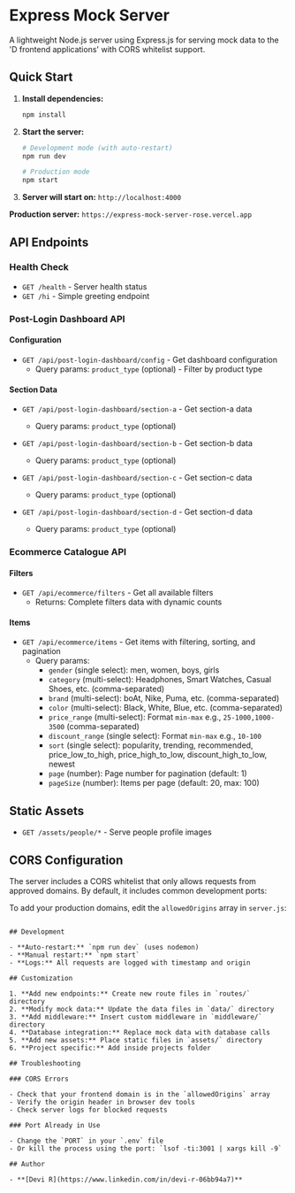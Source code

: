 # Express Mock Server

A lightweight Node.js server using Express.js for serving mock data to the 'D frontend applications' with CORS whitelist support.

## Quick Start

1. **Install dependencies:**

   ```bash
   npm install
   ```

2. **Start the server:**

   ```bash
   # Development mode (with auto-restart)
   npm run dev

   # Production mode
   npm start
   ```

3. **Server will start on:** `http://localhost:4000`

**Production server:** `https://express-mock-server-rose.vercel.app`

## API Endpoints

### Health Check

- `GET /health` - Server health status
- `GET /hi` - Simple greeting endpoint

### Post-Login Dashboard API

#### Configuration

- `GET /api/post-login-dashboard/config` - Get dashboard configuration
  - Query params: `product_type` (optional) - Filter by product type

#### Section Data

- `GET /api/post-login-dashboard/section-a` - Get section-a data

  - Query params: `product_type` (optional)

- `GET /api/post-login-dashboard/section-b` - Get section-b data

  - Query params: `product_type` (optional)

- `GET /api/post-login-dashboard/section-c` - Get section-c data

  - Query params: `product_type` (optional)

- `GET /api/post-login-dashboard/section-d` - Get section-d data
  - Query params: `product_type` (optional)

### Ecommerce Catalogue API

#### Filters

- `GET /api/ecommerce/filters` - Get all available filters
  - Returns: Complete filters data with dynamic counts

#### Items

- `GET /api/ecommerce/items` - Get items with filtering, sorting, and pagination
  - Query params:
    - `gender` (single select): men, women, boys, girls
    - `category` (multi-select): Headphones, Smart Watches, Casual Shoes, etc. (comma-separated)
    - `brand` (multi-select): boAt, Nike, Puma, etc. (comma-separated)
    - `color` (multi-select): Black, White, Blue, etc. (comma-separated)
    - `price_range` (multi-select): Format `min-max` e.g., `25-1000,1000-3500` (comma-separated)
    - `discount_range` (single select): Format `min-max` e.g., `10-100`
    - `sort` (single select): popularity, trending, recommended, price_low_to_high, price_high_to_low, discount_high_to_low, newest
    - `page` (number): Page number for pagination (default: 1)
    - `pageSize` (number): Items per page (default: 20, max: 100)

## Static Assets

- `GET /assets/people/*` - Serve people profile images

## CORS Configuration

The server includes a CORS whitelist that only allows requests from approved domains. By default, it includes common development ports:

To add your production domains, edit the `allowedOrigins` array in `server.js`:

```

## Development

- **Auto-restart:** `npm run dev` (uses nodemon)
- **Manual restart:** `npm start`
- **Logs:** All requests are logged with timestamp and origin

## Customization

1. **Add new endpoints:** Create new route files in `routes/` directory
2. **Modify mock data:** Update the data files in `data/` directory
3. **Add middleware:** Insert custom middleware in `middleware/` directory
4. **Database integration:** Replace mock data with database calls
5. **Add new assets:** Place static files in `assets/` directory
6. **Project specific:** Add inside projects folder

## Troubleshooting

### CORS Errors

- Check that your frontend domain is in the `allowedOrigins` array
- Verify the origin header in browser dev tools
- Check server logs for blocked requests

### Port Already in Use

- Change the `PORT` in your `.env` file
- Or kill the process using the port: `lsof -ti:3001 | xargs kill -9`

## Author

- **[Devi R](https://www.linkedin.com/in/devi-r-06bb94a7)**
```
